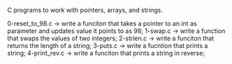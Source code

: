 C programs to work with pointers, arrays, and strings.

0-reset_to_98.c -> write a funciton that takes a pointer to an int as parameter and updates value it points to as 98;
1-swap.c -> write a function that swaps the values of two integers;
2-strlen.c -> write a funciton that returns the length of a string;
3-puts.c -> write a fucntion that prints a string;
4-print_rev.c -> write a funciton that prints a string in reverse;
